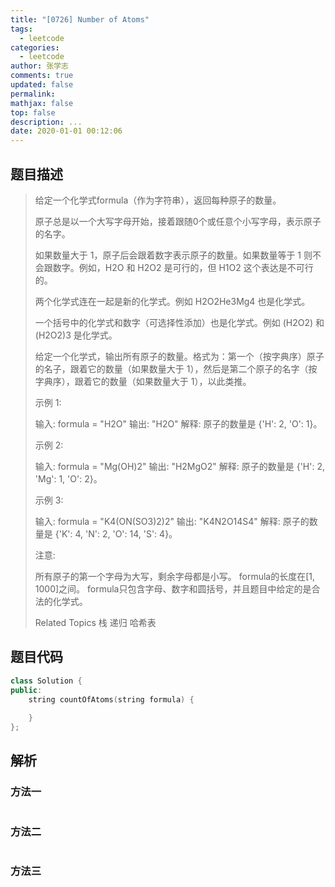 ```yaml
---
title: "[0726] Number of Atoms"
tags:
  - leetcode
categories:
  - leetcode
author: 张学志
comments: true
updated: false
permalink:
mathjax: false
top: false
description: ...
date: 2020-01-01 00:12:06
---
```


## 题目描述

> 给定一个化学式formula（作为字符串），返回每种原子的数量。 
> 
> 原子总是以一个大写字母开始，接着跟随0个或任意个小写字母，表示原子的名字。 
> 
> 如果数量大于 1，原子后会跟着数字表示原子的数量。如果数量等于 1 则不会跟数字。例如，H2O 和 H2O2 是可行的，但 H1O2 这个表达是不可行的。 
> 
> 两个化学式连在一起是新的化学式。例如 H2O2He3Mg4 也是化学式。 
> 
> 一个括号中的化学式和数字（可选择性添加）也是化学式。例如 (H2O2) 和 (H2O2)3 是化学式。 
> 
> 给定一个化学式，输出所有原子的数量。格式为：第一个（按字典序）原子的名子，跟着它的数量（如果数量大于 1），然后是第二个原子的名字（按字典序），跟着它的数量（如果数量大于 1），以此类推。 
> 
> 示例 1: 
> 
> 
> 输入: 
> formula = "H2O"
> 输出: "H2O"
> 解释: 
> 原子的数量是 {'H': 2, 'O': 1}。
> 
> 
> 示例 2: 
> 
> 
> 输入: 
> formula = "Mg(OH)2"
> 输出: "H2MgO2"
> 解释: 
> 原子的数量是 {'H': 2, 'Mg': 1, 'O': 2}。
> 
> 
> 示例 3: 
> 
> 
> 输入: 
> formula = "K4(ON(SO3)2)2"
> 输出: "K4N2O14S4"
> 解释: 
> 原子的数量是 {'K': 4, 'N': 2, 'O': 14, 'S': 4}。
> 
> 
> 注意: 
> 
> 
> 所有原子的第一个字母为大写，剩余字母都是小写。 
> formula的长度在[1, 1000]之间。 
> formula只包含字母、数字和圆括号，并且题目中给定的是合法的化学式。 
> 
> Related Topics 栈 递归 哈希表

## 题目代码

```cpp
class Solution {
public:
    string countOfAtoms(string formula) {
        
    }
};
```

## 解析

### 方法一

```cpp

```

### 方法二

```cpp

```

### 方法三

```cpp

```

